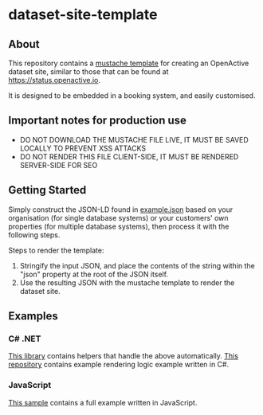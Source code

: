 # dataset-site-template

## About
This repository contains a [mustache template](https://openactive.io/dataset-site-template/datasetsite.mustache) for creating an OpenActive dataset site, similar to those that can be found at https://status.openactive.io.

It is designed to be embedded in a booking system, and easily customised.

## Important notes for production use

- DO NOT DOWNLOAD THE MUSTACHE FILE LIVE, IT MUST BE SAVED LOCALLY TO PREVENT XSS ATTACKS
- DO NOT RENDER THIS FILE CLIENT-SIDE, IT MUST BE RENDERED SERVER-SIDE FOR SEO

## Getting Started

Simply construct the JSON-LD found in [example.json](https://openactive.io/dataset-site-template/example.json) based on your organisation (for single database systems) or your customers' own properties (for multiple database systems), then process it with the following steps.

Steps to render the template:

1. Stringify the input JSON, and place the contents of the string within the "json" property at the root of the JSON itself.
2. Use the resulting JSON with the mustache template to render the dataset site.

## Examples

### C# .NET
[This library](https://github.com/openactive/OpenActive.DatasetSite.NET/) contains helpers that handle the above automatically.
[This repository](https://github.com/openactive/dataset-site-template-example-dotnet) contains example rendering logic example written in C#.

### JavaScript
[This sample](https://jsfiddle.net/nickevansuk/msby0vqg/) contains a full example written in JavaScript.

